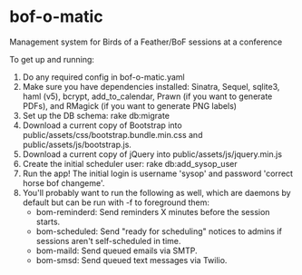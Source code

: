 # bof-o-matic
Management system for Birds of a Feather/BoF sessions at a conference

To get up and running:
1. Do any required config in bof-o-matic.yaml
1. Make sure you have dependencies installed: Sinatra, Sequel, sqlite3, haml (v5), bcrypt, add\_to\_calendar, Prawn (if you want to generate PDFs), and RMagick (if you want to generate PNG labels)
1. Set up the DB schema: rake db:migrate
1. Download a current copy of Bootstrap into public/assets/css/bootstrap.bundle.min.css and public/assets/js/bootstrap.js.
1. Download a current copy of jQuery into public/assets/js/jquery.min.js
1. Create the initial scheduler user: rake db:add\_sysop\_user
1. Run the app! The initial login is username 'sysop' and password 'correct horse bof changeme'.
1. You'll probably want to run the following as well, which are daemons by default but can be run with -f to foreground them:
   * bom-reminderd: Send reminders X minutes before the session starts.
   * bom-scheduled: Send "ready for scheduling" notices to admins if sessions aren't self-scheduled in time.
   * bom-maild: Send queued emails via SMTP.
   * bom-smsd: Send queued text messages via Twilio.

